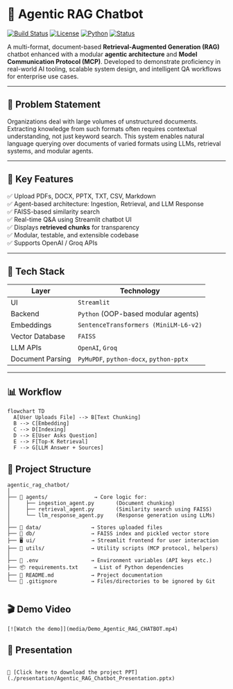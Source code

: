 # 🧠 Agentic RAG Chatbot

[![Build Status](https://img.shields.io/badge/build-passing-brightgreen)](https://github.com/AmanDataverse/Agentic_RAG_chatbot)
[![License](https://img.shields.io/badge/license-MIT-blue.svg)](LICENSE)
[![Python](https://img.shields.io/badge/python-3.10+-blue.svg)](https://www.python.org/)
[![Status](https://img.shields.io/badge/project-active-success)]()

A multi-format, document-based **Retrieval-Augmented Generation (RAG)** chatbot enhanced with a modular **agentic architecture** and **Model Communication Protocol (MCP)**. Developed to demonstrate proficiency in real-world AI tooling, scalable system design, and intelligent QA workflows for enterprise use cases.

---

## 📌 Problem Statement

Organizations deal with large volumes of unstructured documents. Extracting knowledge from such formats often requires contextual understanding, not just keyword search. This system enables natural language querying over documents of varied formats using LLMs, retrieval systems, and modular agents.

---

## 🚀 Key Features

✅ Upload PDFs, DOCX, PPTX, TXT, CSV, Markdown  
✅ Agent-based architecture: Ingestion, Retrieval, and LLM Response  
✅ FAISS-based similarity search  
✅ Real-time Q&A using Streamlit chatbot UI  
✅ Displays **retrieved chunks** for transparency  
✅ Modular, testable, and extensible codebase  
✅ Supports OpenAI / Groq APIs

---

## 🧰 Tech Stack

| Layer           | Technology                              |
|-----------------|------------------------------------------|
| UI              | `Streamlit`                              |
| Backend         | `Python` (OOP-based modular agents)      |
| Embeddings      | `SentenceTransformers (MiniLM-L6-v2)`    |
| Vector Database | `FAISS`                                  |
| LLM APIs        | `OpenAI`, `Groq`                         |
| Document Parsing| `PyMuPDF`, `python-docx`, `python-pptx`  |

---

## 📊 Workflow

```mermaid
flowchart TD
  A[User Uploads File] --> B[Text Chunking]
  B --> C[Embedding]
  C --> D[Indexing]
  D --> E[User Asks Question]
  E --> F[Top-K Retrieval]
  F --> G[LLM Answer + Sources]
```

## 📁 Project Structure

```text
agentic_rag_chatbot/
│
├── 🧠 agents/               → Core logic for:
│     ├── ingestion_agent.py       (Document chunking)
│     ├── retrieval_agent.py       (Similarity search using FAISS)
│     └── llm_response_agent.py    (Response generation using LLMs)
│
├── 📂 data/                → Stores uploaded files
├── 📂 db/                  → FAISS index and pickled vector store
├── 🖥️ ui/                  → Streamlit frontend for user interaction
├── 🧰 utils/               → Utility scripts (MCP protocol, helpers)
│
├── 📄 .env                 → Environment variables (API keys etc.)
├── 📦 requirements.txt     → List of Python dependencies
├── 📘 README.md            → Project documentation
└── 🚫 .gitignore           → Files/directories to be ignored by Git

```
```
```
## 🎬 Demo Video

```
[![Watch the demo]](media/Demo_Agentic_RAG_CHATBOT.mp4)

```
## 📑 Presentation

```

📄 [Click here to download the project PPT](./presentation/Agentic_RAG_Chatbot_Presentation.pptx)

```